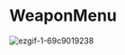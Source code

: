 # WeaponMenu
![ezgif-1-69c9019238](https://github.com/Ona-kri4ala-xvatit/WeaponMenu/assets/82047084/e920dad1-8c73-4918-815d-6b84ea080697)
